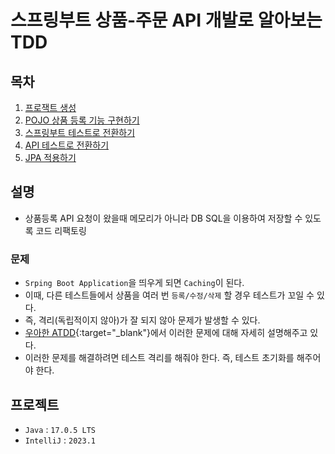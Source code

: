 # 스프링부트 상품-주문 API 개발로 알아보는 TDD

## 목차
1. [프로잭트 생성]
2. [POJO 상품 등록 기능 구현하기]
3. [스프링부트 테스트로 전환하기]
4. [API 테스트로 전환하기]
5. [JPA 적용하기]

## 설명
- 상품등록 API 요청이 왔을때 메모리가 아니라 DB SQL을 이용하여 저장할 수 있도록 코드 리팩토링

### 문제
- `Srping Boot Application`을 띄우게 되면 `Caching`이 된다.
- 이때, 다른 테스트들에서 상품을 여러 번 `등록/수정/삭제` 할 경우 테스트가 꼬일 수 있다.
- 즉, 격리(독립적이지 않아)가 잘 되지 않아 문제가 발생할 수 있다. 
- [우아한 ATDD]{:target="_blank"}에서 이러한 문제에 대해 자세히 설명해주고 있다.
- 이러한 문제를 해결하려면 테스트 격리를 해줘야 한다. 즉, 테스트 초기화를 해주어야 한다.

## 프로젝트
- `Java` : `17.0.5 LTS`
- `IntelliJ` : `2023.1`

<!-- Links -->
[프로잭트 생성]: https://github.com/thisiswoo/product-order-service/tree/1.%ED%94%84%EB%A1%9C%EC%A0%9D%ED%8A%B8%EC%83%9D%EC%84%B1
[POJO 상품 등록 기능 구현하기]: https://github.com/thisiswoo/product-order-service/tree/2.POJO_%EC%83%81%ED%92%88%EB%93%B1%EB%A1%9D_%EA%B8%B0%EB%8A%A5_%EA%B5%AC%ED%98%84%ED%95%98%EA%B8%B0
[스프링부트 테스트로 전환하기]: https://github.com/thisiswoo/product-order-service/tree/3.%EC%8A%A4%ED%94%84%EB%A7%81%EB%B6%80%ED%8A%B8_%ED%85%8C%EC%8A%A4%ED%8A%B8%EB%A1%9C_%EC%A0%84%ED%99%98%ED%95%98%EA%B8%B0
[API 테스트로 전환하기]: https://github.com/thisiswoo/product-order-service/tree/4.API_%ED%85%8C%EC%8A%A4%ED%8A%B8%EB%A1%9C_%EC%A0%84%ED%99%98%ED%95%98%EA%B8%B0
[우아한 ATDD]: https://www.youtube.com/watch?v=ITVpmjM4mUE&t=270
[JPA 적용하기]: https://github.com/thisiswoo/product-order-service/tree/5.JPA_%EC%A0%81%EC%9A%A9%ED%95%98%EA%B8%B0
